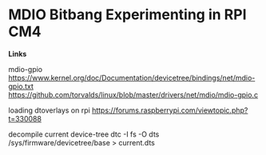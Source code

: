 # MDIO Bitbang Experimenting in RPI CM4

**Links**

mdio-gpio
https://www.kernel.org/doc/Documentation/devicetree/bindings/net/mdio-gpio.txt
https://github.com/torvalds/linux/blob/master/drivers/net/mdio/mdio-gpio.c

loading dtoverlays on rpi
https://forums.raspberrypi.com/viewtopic.php?t=330088

decompile current device-tree 
dtc -I fs -O dts /sys/firmware/devicetree/base > current.dts
